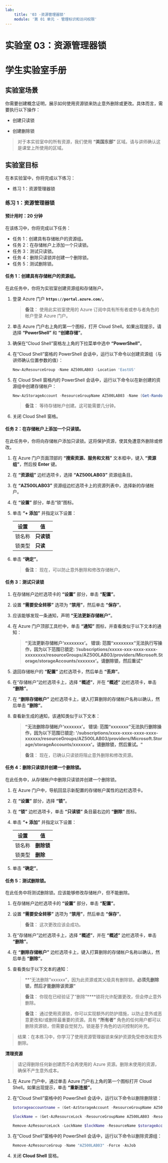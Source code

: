 ```yaml
---
lab:
    title: '03 -资源管理器锁'
    module: '第 01 单元 - 管理标识和访问权限'
---
```


# 实验室 03：资源管理器锁
# 学生实验室手册

## 实验室场景 

你需要创建概念证明，展示如何使用资源锁来防止意外删除或更改。具体而言，需要执行以下操作：

- 创建只读锁

- 创建删除锁

> 对于本实验室中的所有资源，我们使用 **“美国东部”** 区域。请与讲师确认这是课堂上所使用的区域。 
 
## 实验室目标

在本实验室中，你将完成以下练习：

- 练习 1：资源管理器锁

### 练习 1：资源管理器锁

#### 预计用时：20 分钟

在该练习中，你将完成以下任务：

- 任务 1：创建具有存储帐户的资源组。
- 任务 2：在存储帐户上添加一个只读锁。 
- 任务 3：测试只读锁。 
- 任务 4：删除只读锁并创建一个删除锁。
- 任务 5：测试删除锁。

#### 任务 1：创建具有存储帐户的资源组。

在此任务中，你将为实验室创建资源组和存储账户。 

1. 登录 Azure 门户 **`https://portal.azure.com/`**。

    >**备注**： 使用此实验室使用的 Azure 订阅中具有所有者或参与者角色的帐户登录 Azure 门户。

1. 单击 Azure 门户右上角的第一个图标，打开 Cloud Shell。如果出现提示，请选择 **“PowerShell”** 和 **“创建存储”**。

1. 确保在“Cloud Shell”窗格左上角的下拉菜单中选中 **“PowerShell”**。

1. 在“Cloud Shell”窗格的 PowerShell 会话中，运行以下命令以创建资源组（与讲师确认位置参数的值）：

    ```powershell
    New-AzResourceGroup -Name AZ500LAB03 -Location 'EastUS'
    ```

1. 在 Cloud Shell 窗格内的 PowerShell 会话中，运行以下命令以在新创建的资源组中创建存储帐户：
    
    ```powershell
    New-AzStorageAccount -ResourceGroupName AZ500LAB03 -Name (Get-Random -Maximum 999999999999999) -Location  EastUS -SkuName Standard_LRS -Kind StorageV2 
    ```

   >**备注**：  等待存储帐户创建。这可能需要几分钟。 

1. 关闭 Cloud Shell 窗格。

#### 任务 2：在存储帐户上添加一个只读锁。 

在此任务中，你将向存储帐户添加只读锁。这将保护资源，使其免遭意外删除或修改。 

1. 在 Azure 门户页面顶部的 **“搜索资源、服务和文档”** 文本框中，键入 **“资源组”**，然后按 **Enter** 键。

1. 在 **“资源组”** 边栏选项卡，选择 **“AZ500LAB03”** 资源组条目。

1. 在 **“AZ500LAB03”** 资源组边栏选项卡上的资源列表中，选择新的存储帐户。 

1. 在 **“设置”** 部分，单击“锁”图标。

1. 单击 **“+ 添加”** 并指定以下设置：

   |设置|值|
   |---|---|
   |锁名称|**只读锁**|
   |锁类型|**只读**|

1. 单击 **“确定”**。 

   >**备注**：  现在，可以防止意外删除和修改存储帐户。

#### 任务 3：测试只读锁 

1. 在存储帐户边栏选项卡的 **“设置”** 部分，单击 **“配置”**。

1. 设置 **“需要安全转移”** 选项为 **“禁用”**，然后单击 **“保存”**。

1. 应该能够发现一条通知，声明 **“无法更新存储帐户”**。

1. 在 Azure 门户顶部工具栏中，单击 **“通知”** 图标，并查看类似于以下文本的通知： 

	> **“无法更新存储帐户‘xxxxxxxx’。 错误: 范围“xxxxxxxx”无法执行写操作，因为以下范围已锁定: ‘/subscriptions/xxxxx-xxx-xxxx-xxxx-xxxxxxxx/resourceGroups/AZ500LAB03/providers/Microsoft.Storage/storageAccounts/xxxxxxx’。请删除锁，然后重试”**

1. 退回存储帐户的 **“配置”** 边栏选项卡，然后单击 **“丢弃”**。 

1. 在“存储帐户”边栏选项卡上，选择 **“概述”**，并在 **“概述”** 边栏选项卡，单击 **“删除”**。

1. 在 **“删除存储帐户”** 边栏选项卡上，键入打算删除的存储帐户名称以确认，然后单击 **“删除”**。

1. 查看新生成的通知，该通知类似于以下文本： 

	> **“无法删除存储帐户‘xxxxxxx’。 错误: 范围“xxxxxxx”无法执行删除操作，因为以下范围已锁定: '/subscriptions/xxxx-xxxx-xxxx-xxxx-xxxxxx/resourceGroups/AZ500LAB03/providers/Microsoft.Storage/storageAccounts/xxxxxxx'。请删除锁，然后重试。"**

   >**备注**： 现在，已确认只读锁将阻止意外删除和修改资源。

#### 任务 4：删除只读锁并创建一个删除锁。

在此任务中，从存储帐户中删除只读锁并创建一个删除锁。 

1. 在 Azure 门户中，导航回显示新配置的存储帐户属性的边栏选项卡。

1. 在 **“设置”** 部分，选择 **“锁”**。  

1. 在 **“锁”** 边栏选项卡，单击 **“只读锁”** 条目最右边的 **“删除”** 图标。

1. 单击 **“+ 添加”** 并指定以下设置：

   |设置|值|
   |---|---|
   |锁名称|**删除锁**|
   |锁类型| **删除**|

1. 单击 **“确定”**。 

#### 任务 5：测试删除锁。

在此任务中将测试删除锁。应该能够修改存储帐户，但不能删除。 

1. 在存储帐户边栏选项卡的 **“设置”** 部分，单击 **“配置”**。

1. 设置 **“需要安全转移”** 选项为 **“禁用”**，然后单击 **“保存”**。

   >**备注**：  这次更改应该会成功。

1. 在“存储帐户”边栏选项卡上，选择 **“概述”**，并在 **“概述”** 边栏选项卡，单击 **“删除”**。

1. 在 **“删除存储帐户”** 边栏选项卡上，键入打算删除的存储帐户名称以确认，然后单击 **“删除”**。

1. 查看类似于以下文本的通知： 

	> **“无法删除“xxxxxx”，因为此资源或其父级具有删除锁。**必须先删除锁，然后才能删除该资源”**

   >**备注**：  你现在已经验证了“删除”****锁将允许配置更改，但会停止意外删除。

   >**备注**：  通过使用资源锁，你可以实现额外的防护措施，以防止意外或恶意更改和/或删除最重要的资源。具有 **“所有者”** 角色的任何用户都可以删除资源锁，但需要自觉努力。锁是基于角色的访问控制的补充。 

> 结果：在本练习中，你学习了使用资源管理器锁来保护资源免受修改和意外删除。

**清理资源**

> 请记得删除任何新创建而不会再使用的 Azure 资源。删除未使用的资源，确保不产生意外成本。

1. 在 Azure 门户中，通过单击 Azure 门户右上角的第一个图标打开 Cloud Shell。如果出现提示，单击 **“重新连接”**。

1. 在“Cloud Shell”窗格中的 PowerShell 会话中，运行以下命令以删除删除锁：

    ```powershell
    $storageaccountname = (Get-AzStorageAccount -ResourceGroupName AZ500LAB03).StorageAccountName

    $lockName = (Get-AzResourceLock -ResourceGroupName AZ500LAB03 -ResourceName $storageAccountName -ResourceType Microsoft.Storage/storageAccounts).Name

    Remove-AzResourceLock -LockName $lockName -ResourceName $storageAccountName  -ResourceGroupName AZ500LAB03 -ResourceType Microsoft.Storage/storageAccounts -Force
    ```

1.  在“Cloud Shell”窗格中的 PowerShell 会话中，运行以下命令以删除资源组：

    ```powershell
    Remove-AzResourceGroup -Name "AZ500LAB03" -Force -AsJob
    ```

1.  关闭 **Cloud Shell** 窗格。 
